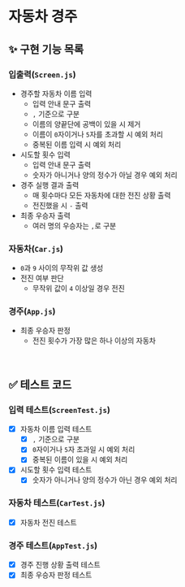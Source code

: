# 자동차 경주

## ✨ 구현 기능 목록

### 입출력(`Screen.js`)

- 경주할 자동차 이름 입력
  - 입력 안내 문구 출력
  - `,` 기준으로 구분
  - 이름의 양끝단에 공백이 있을 시 제거
  - 이름이 `0`자이거나 `5`자를 초과할 시 예외 처리
  - 중복된 이름 입력 시 예외 처리
- 시도할 횟수 입력
  - 입력 안내 문구 출력
  - 숫자가 아니거나 양의 정수가 아닐 경우 예외 처리
- 경주 실행 결과 출력
  - 매 횟수마다 모든 자동차에 대한 전진 상황 출력
  - 전진했을 시 `-` 출력
- 최종 우승자 출력
  - 여러 명의 우승자는 `,`로 구분

### 자동차(`Car.js`)

- `0`과 `9` 사이의 무작위 값 생성
- 전진 여부 판단
  - 무작위 값이 `4` 이상일 경우 전진

### 경주(`App.js`)

- 최종 우승자 판정
  - 전진 횟수가 가장 많은 하나 이상의 자동차

<br>

## ✅ 테스트 코드

### 입력 테스트(`ScreenTest.js`)

- [x] 자동차 이름 입력 테스트
  - [x] `,` 기준으로 구분
  - [x] `0`자이거나 `5`자 초과일 시 예외 처리
  - [x] 중복된 이름이 있을 시 예외 처리
- [x] 시도할 횟수 입력 테스트
  - [x] 숫자가 아니거나 양의 정수가 아닌 경우 예외 처리

### 자동차 테스트(`CarTest.js`)

- [x] 자동차 전진 테스트

### 경주 테스트(`AppTest.js`)

- [x] 경주 진행 상황 출력 테스트
- [x] 최종 우승자 판정 테스트
